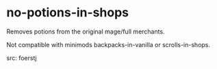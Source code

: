 # no-potions-in-shops

Removes potions from the original mage/full merchants.

Not compatible with minimods backpacks-in-vanilla or scrolls-in-shops.

src: foerstj
